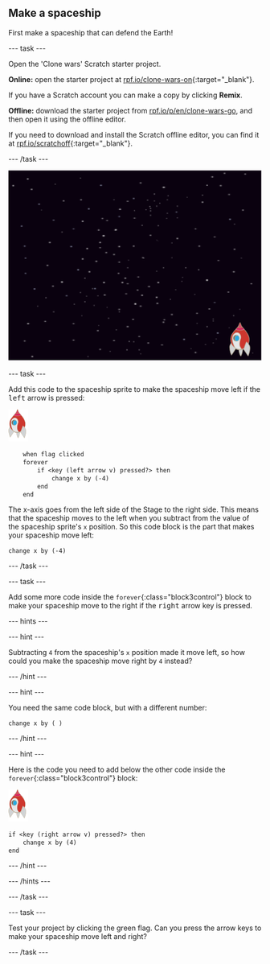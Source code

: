 ## Make a spaceship

First make a spaceship that can defend the Earth!

--- task ---

Open the 'Clone wars' Scratch starter project.

**Online:** open the starter project at [rpf.io/clone-wars-on](http://rpf.io/clone-wars-on){:target="_blank"}. 

If you have a Scratch account you can make a copy by clicking **Remix**.

**Offline:** download the starter project from [rpf.io/p/en/clone-wars-go](http://rpf.io/p/en/clone-wars-go), and then open it using the offline editor.

If you need to download and install the Scratch offline editor, you can find it at [rpf.io/scratchoff](https://rpf.io/scratchoff){:target="_blank"}.

--- /task ---

![starter project](images/starter-project.png)

--- task ---

Add this code to the spaceship sprite to make the spaceship move left if the <kbd>left</kbd> arrow is pressed:

![rocket sprite](images/rocket-sprite.png)

```blocks3
	when flag clicked
	forever
		if <key (left arrow v) pressed?> then
			change x by (-4)
		end
	end
```

The x-axis goes from the left side of the Stage to the right side. This means that the spaceship moves to the left when you subtract from the value of the spaceship sprite's `x` position. So this code block is the part that makes your spaceship move left:

```blocks3
change x by (-4)
```

--- /task ---

--- task ---

Add some more code inside the `forever`{:class="block3control"} block to make your spaceship move to the right if the <kbd>right</kbd> arrow key is pressed.

--- hints ---

--- hint ---

Subtracting `4` from the spaceship's `x` position made it move left, so how could you make the spaceship move right by `4` instead?

--- /hint ---

--- hint ---

You need the same code block, but with a different number:

```blocks3
change x by ( )
```

--- /hint ---

--- hint ---

Here is the code you need to add below the other code inside the `forever`{:class="block3control"} block:

![rocket sprite](images/rocket-sprite.png)

```blocks3
if <key (right arrow v) pressed?> then
	change x by (4)
end
```

--- /hint ---

--- /hints ---

--- /task ---

--- task ---

Test your project by clicking the green flag. Can you press the arrow keys to make your spaceship move left and right?

--- /task ---

